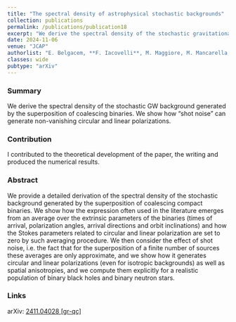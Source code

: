```yaml
---
title: "The spectral density of astrophysical stochastic backgrounds"
collection: publications
permalink: /publications/publication18
excerpt: "We derive the spectral density of the stochastic gravitational-wave background generated by compact binary coalescences"
date: 2024-11-06
venue: "JCAP"
authorlist: "E. Belgacem, **F. Iacovelli**, M. Maggiore, M. Mancarella, N. Muttoni"
classes: wide
pubtype: "arXiv"
---
```


<html>
<head>
   <script src="https://code.jquery.com/jquery-3.7.0.js"></script>
</head>
<body>

<div id="inspirecount"></div>
<script>
var recid = '2846158';
var recurl = 'https://inspirehep.net/api/literature/?q=recid%3A'+recid+'&size=10&page=1&fields=citation_count&format=json';

if (recid === "undefined") {
	document.getElementById("inspirecount").innerHTML='';
} else {
	$.getJSON(recurl, function(data){
		if (data.hits.hits[0].metadata.citation_count === 0){
			var html = '';
		} else {
    	var html =`<a href="https://inspirehep.net/literature/${recid}" target="_blank" rel="noopener"><button type="button inspire" class="btn btn-inspire">iNSPIRE </button></a><span class="badge inspcitations">${data.hits.hits[0].metadata.citation_count} citations</span>`  
    	}  
    	document.getElementById("inspirecount").innerHTML= html
  });
}
</script>
</body>
</html>

### Summary
We derive the spectral density of the stochastic GW background generated by the superposition of coalescing binaries. We show how “shot noise” can generate non-vanishing circular and linear polarizations.

### Contribution
I contributed to the theoretical development of the paper, the writing and produced the numerical results.

### Abstract
We provide a detailed derivation of the spectral density of the stochastic background generated by the superposition of coalescing compact binaries. We show how the expression often used in the literature emerges from an average over the extrinsic parameters of the binaries (times of arrival, polarization angles, arrival directions and orbit inclinations) and how the Stokes parameters related to circular and linear polarization are set to zero by such averaging procedure. We then consider the effect of shot noise, i.e. the fact that for the superposition of a finite number of sources these averages are only approximate, and we show how it generates circular and linear polarizations (even for isotropic backgrounds) as well as spatial anisotropies, and we compute them explicitly for a realistic population of binary black holes and binary neutron stars.


### Links

<i class="ai ai-arxiv ai-fw"></i> arXiv: <a href="https://arxiv.org/abs/2411.04028" target="_blank" rel="noopener">2411.04028 [gr-qc]</a>